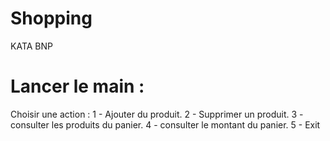 # Shopping
KATA BNP

# Lancer le main :
Choisir une action : 
1 - Ajouter du produit. 
2 - Supprimer un produit. 
3 - consulter les produits du panier. 
4 - consulter le montant du panier. 
5 - Exit
